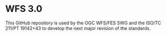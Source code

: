# WFS 3.0

This GitHub repository is used by the OGC WFS/FES SWG and the ISO/TC 211/PT 19142+43 to develop the next major revision of the standards.
